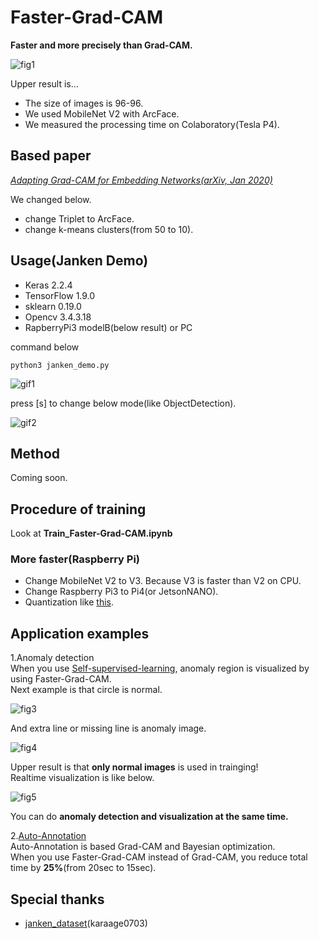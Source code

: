 # Faster-Grad-CAM
**Faster and more precisely than Grad-CAM.**

![fig1](https://github.com/shinmura0/Faster-Grad-CAM/blob/master/images/janken.png "fig1")

Upper result is...
+ The size of images is 96-96.  
+ We used MobileNet V2 with ArcFace.  
+ We measured the processing time on Colaboratory(Tesla P4).

## Based paper
*[Adapting Grad-CAM for Embedding Networks(arXiv, Jan 2020)](https://arxiv.org/abs/2001.06538)*  

We changed below.
+ change Triplet to ArcFace.  
+ change k-means clusters(from 50 to 10).


## Usage(Janken Demo)
+ Keras 2.2.4
+ TensorFlow 1.9.0
+ sklearn 0.19.0
+ Opencv 3.4.3.18
+ RapberryPi3 modelB(below result) or PC

command below

```
python3 janken_demo.py
```

![gif1](https://github.com/shinmura0/Faster-Grad-CAM/blob/master/images/heatmap.gif "gif1")

press [s] to change below mode(like ObjectDetection).

![gif2](https://github.com/shinmura0/Faster-Grad-CAM/blob/master/images/like_ObjectDetection.gif "gif2")

## Method
Coming soon.

## Procedure of training
Look at **Train_Faster-Grad-CAM.ipynb**

### More faster(Raspberry Pi)
+ Change MobileNet V2 to V3. Because V3 is faster than V2 on CPU.
+ Change Raspberry Pi3 to Pi4(or JetsonNANO).
+ Quantization like [this](https://github.com/PINTO0309/PINTO_model_zoo/tree/master/15_Faster-Grad-CAM).

## Application examples
1.Anomaly detection  
When you use [Self-supervised-learning](https://medium.com/analytics-vidhya/spotting-defects-deep-metric-learning-solution-for-mvtec-anomaly-detection-dataset-c77691beb1eb), anomaly region is visualized by using Faster-Grad-CAM.  
Next example is that circle is normal.

![fig3](https://github.com/shinmura0/Faster-Grad-CAM/blob/master/images/normal_image.png "normal")  

And extra line or missing line is anomaly image.

![fig4](https://github.com/shinmura0/Faster-Grad-CAM/blob/master/images/anomaly_detection.png "anomaly")  

Upper result is that **only normal images** is used in trainging!  
Realtime visualization is like below.

![fig5](https://github.com/shinmura0/Faster-Grad-CAM/blob/master/images/anomaly_detection.gif "anomaly_realtime")  

You can do **anomaly detection and visualization at the same time.**

2.[Auto-Annotation](https://github.com/shinmura0/Auto-Annotation)  
Auto-Annotation is based Grad-CAM and Bayesian optimization.  
When you use Faster-Grad-CAM instead of Grad-CAM, you reduce total time by **25%**(from 20sec to 15sec).

## Special thanks
+ [janken_dataset](https://github.com/karaage0703/janken_dataset)(karaage0703)

